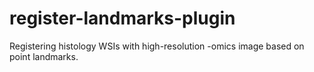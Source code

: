 # register-landmarks-plugin
Registering histology WSIs with high-resolution -omics image based on point landmarks.
